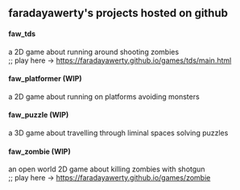 
## faradayawerty's projects hosted on github

#### faw_tds
a 2D game about running around shooting zombies\
;; play here → https://faradayawerty.github.io/games/tds/main.html

#### faw_platformer (WIP)
a 2D game about running on platforms avoiding monsters

#### faw_puzzle (WIP)
a 3D game about travelling through liminal spaces solving puzzles

#### faw_zombie (WIP)
an open world 2D game about killing zombies with shotgun\
;; play here → https://faradayawerty.github.io/games/zombie
